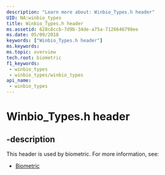 ```yaml
---
description: "Learn more about: Winbio_Types.h header"
UID: NA:winbio_types
title: Winbio_Types.h header
ms.assetid: 628c8ccb-7d9b-34de-a75a-7126646798ee
ms.date: 05/09/2018
keywords: ["Winbio_Types.h header"]
ms.keywords: 
ms.topic: overview
tech.root: biometric
f1_keywords:
 - winbio_types
 - winbio_types/winbio_types
api_name:
 - winbio_types
---
```


# Winbio_Types.h header


## -description

This header is used by biometric. For more information, see:

- [Biometric](../_biometric/index.md)

